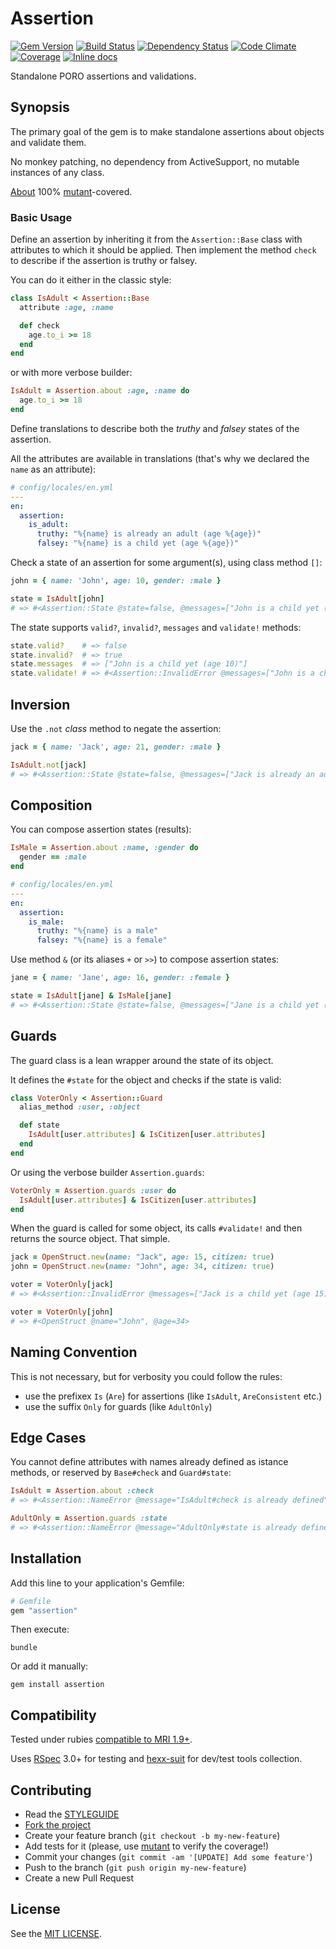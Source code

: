 Assertion
=========

[![Gem Version](https://img.shields.io/gem/v/assertion.svg?style=flat)][gem]
[![Build Status](https://img.shields.io/travis/nepalez/assertion/master.svg?style=flat)][travis]
[![Dependency Status](https://img.shields.io/gemnasium/nepalez/assertion.svg?style=flat)][gemnasium]
[![Code Climate](https://img.shields.io/codeclimate/github/nepalez/assertion.svg?style=flat)][codeclimate]
[![Coverage](https://img.shields.io/coveralls/nepalez/assertion.svg?style=flat)][coveralls]
[![Inline docs](http://inch-ci.org/github/nepalez/assertion.svg)][inch]

[codeclimate]: https://codeclimate.com/github/nepalez/assertion
[coveralls]: https://coveralls.io/r/nepalez/assertion
[gem]: https://rubygems.org/gems/assertion
[gemnasium]: https://gemnasium.com/nepalez/assertion
[travis]: https://travis-ci.org/nepalez/assertion
[inch]: https://inch-ci.org/github/nepalez/assertion

Standalone PORO assertions and validations.

Synopsis
--------

The primary goal of the gem is to make standalone assertions about objects and validate them.

No monkey patching, no dependency from ActiveSupport, no mutable instances of any class.

[About](https://github.com/mbj/mutant/issues/356) 100% [mutant]-covered.

### Basic Usage

Define an assertion by inheriting it from the `Assertion::Base` class with attributes to which it should be applied.
Then implement the method `check` to describe if the assertion is truthy or falsey.

You can do it either in the classic style:

```ruby
class IsAdult < Assertion::Base
  attribute :age, :name

  def check
    age.to_i >= 18
  end
end
```

or with more verbose builder:

```ruby
IsAdult = Assertion.about :age, :name do
  age.to_i >= 18
end
```

Define translations to describe both the *truthy* and *falsey* states of the assertion.

All the attributes are available in translations (that's why we declared the `name` as an attribute):

```yaml
# config/locales/en.yml
---
en:
  assertion:
    is_adult:
      truthy: "%{name} is already an adult (age %{age})"
      falsey: "%{name} is a child yet (age %{age})"
```

Check a state of an assertion for some argument(s), using class method `[]`:

```ruby
john = { name: 'John', age: 10, gender: :male }

state = IsAdult[john]
# => #<Assertion::State @state=false, @messages=["John is a child yet (age 10)"]>
```

The state supports `valid?`, `invalid?`, `messages` and `validate!` methods:

```ruby
state.valid?    # => false
state.invalid?  # => true
state.messages  # => ["John is a child yet (age 10)"]
state.validate! # => #<Assertion::InvalidError @messages=["John is a child yet (age 10)"]>
```

Inversion
---------

Use the `.not` *class* method to negate the assertion:

```ruby
jack = { name: 'Jack', age: 21, gender: :male }

IsAdult.not[jack]
# => #<Assertion::State @state=false, @messages=["Jack is already an adult (age 21)"]>
```

Composition
-----------

You can compose assertion states (results):

```ruby
IsMale = Assertion.about :name, :gender do
  gender == :male
end
```

```yaml
# config/locales/en.yml
---
en:
  assertion:
    is_male:
      truthy: "%{name} is a male"
      falsey: "%{name} is a female"
```

Use method `&` (or its aliases `+` or `>>`) to compose assertion states:

```ruby
jane = { name: 'Jane', age: 16, gender: :female }

state = IsAdult[jane] & IsMale[jane]
# => #<Assertion::State @state=false, @messages=["Jane is a child yet (age 16)", "Jane is a female"]>
```

Guards
------

The guard class is a lean wrapper around the state of its object.

It defines the `#state` for the object and checks if the state is valid:

```ruby
class VoterOnly < Assertion::Guard
  alias_method :user, :object

  def state
    IsAdult[user.attributes] & IsCitizen[user.attributes]
  end
end
```

Or using the verbose builder `Assertion.guards`:

```ruby
VoterOnly = Assertion.guards :user do
  IsAdult[user.attributes] & IsCitizen[user.attributes]
end
```

When the guard is called for some object, its calls `#validate!` and then returns the source object. That simple.

```ruby
jack = OpenStruct.new(name: "Jack", age: 15, citizen: true)
john = OpenStruct.new(name: "John", age: 34, citizen: true)

voter = VoterOnly[jack]
# => #<Assertion::InvalidError @messages=["Jack is a child yet (age 15)"]

voter = VoterOnly[john]
# => #<OpenStruct @name="John", @age=34>
```

Naming Convention
-----------------

This is not necessary, but for verbosity you could follow the rules:

* use the prefixex `Is` (`Are`) for assertions (like `IsAdult`, `AreConsistent` etc.)
* use the suffix `Only` for guards (like `AdultOnly`)

Edge Cases
----------

You cannot define attributes with names already defined as istance methods,
or reserved by `Base#check` and `Guard#state`:

```ruby
IsAdult = Assertion.about :check
# => #<Assertion::NameError @message="IsAdult#check is already defined">

AdultOnly = Assertion.guards :state
# => #<Assertion::NameError @message="AdultOnly#state is already defined">
```

Installation
------------

Add this line to your application's Gemfile:

```ruby
# Gemfile
gem "assertion"
```

Then execute:

```
bundle
```

Or add it manually:

```
gem install assertion
```

Compatibility
-------------

Tested under rubies [compatible to MRI 1.9+](.travis.yml).

Uses [RSpec] 3.0+ for testing and [hexx-suit] for dev/test tools collection.

[RSpec]: http://rspec.org
[hexx-suit]: https://github.com/nepalez/hexx-suit

Contributing
------------

* Read the [STYLEGUIDE](config/metrics/STYLEGUIDE)
* [Fork the project](https://github.com/nepalez/assertion)
* Create your feature branch (`git checkout -b my-new-feature`)
* Add tests for it (please, use [mutant] to verify the coverage!)
* Commit your changes (`git commit -am '[UPDATE] Add some feature'`)
* Push to the branch (`git push origin my-new-feature`)
* Create a new Pull Request

[mutant]: https://github.com/mbj/mutant

License
-------

See the [MIT LICENSE](LICENSE).
